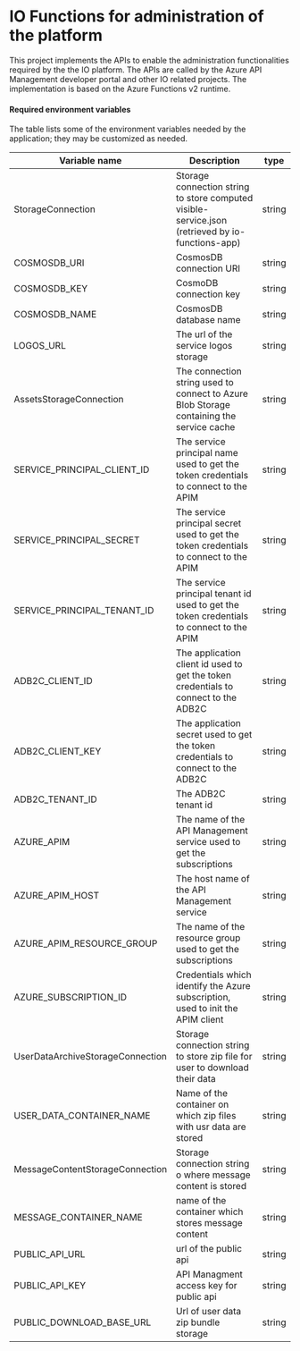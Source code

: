 # IO Functions for administration of the platform

This project implements the APIs to enable the administration functionalities required by the the IO platform. The APIs are called by the Azure API Management developer portal and other IO related projects.
The implementation is based on the Azure Functions v2 runtime.

#### Required environment variables

The table lists some of the environment variables needed by the application;
they may be customized as needed.

| Variable name               | Description                                                                                      | type   |
| --------------------------- | ------------------------------------------------------------------------------------------------ | ------ |
| StorageConnection           | Storage connection string to store computed visible-service.json (retrieved by io-functions-app) | string |
| COSMOSDB_URI                | CosmosDB connection URI                                                                          | string |
| COSMOSDB_KEY                | CosmoDB connection key                                                                           | string |
| COSMOSDB_NAME               | CosmosDB database name                                                                           | string |
| LOGOS_URL                   | The url of the service logos storage                                                             | string |
| AssetsStorageConnection     | The connection string used to connect to Azure Blob Storage containing the service cache         | string |
| SERVICE_PRINCIPAL_CLIENT_ID | The service principal name used to get the token credentials to connect to the APIM              | string |
| SERVICE_PRINCIPAL_SECRET    | The service principal secret used to get the token credentials to connect to the APIM            | string |
| SERVICE_PRINCIPAL_TENANT_ID | The service principal tenant id used to get the token credentials to connect to the APIM         | string |
| ADB2C_CLIENT_ID             | The application client id used to get the token credentials to connect to the ADB2C              | string |
| ADB2C_CLIENT_KEY            | The application secret used to get the token credentials to connect to the ADB2C                 | string |
| ADB2C_TENANT_ID             | The ADB2C tenant id                                                                              | string |
| AZURE_APIM                  | The name of the API Management service used to get the subscriptions                             | string |
| AZURE_APIM_HOST             | The host name of the API Management service                                                      | string |
| AZURE_APIM_RESOURCE_GROUP   | The name of the resource group used to get the subscriptions                                     | string |
| AZURE_SUBSCRIPTION_ID       | Credentials which identify the Azure subscription, used to init the APIM  client                 | string |
| UserDataArchiveStorageConnection | Storage connection string to store zip file for user to download their data | string |
| USER_DATA_CONTAINER_NAME | Name of the container on which zip files with usr data are stored | string |
| MessageContentStorageConnection | Storage connection string o where message content is stored | string |
| MESSAGE_CONTAINER_NAME | name of the container which stores message content | string |
| PUBLIC_API_URL | url of the public api | string |
| PUBLIC_API_KEY | API Managment access key for public api | string |
| PUBLIC_DOWNLOAD_BASE_URL | Url of user data zip bundle storage | string |

